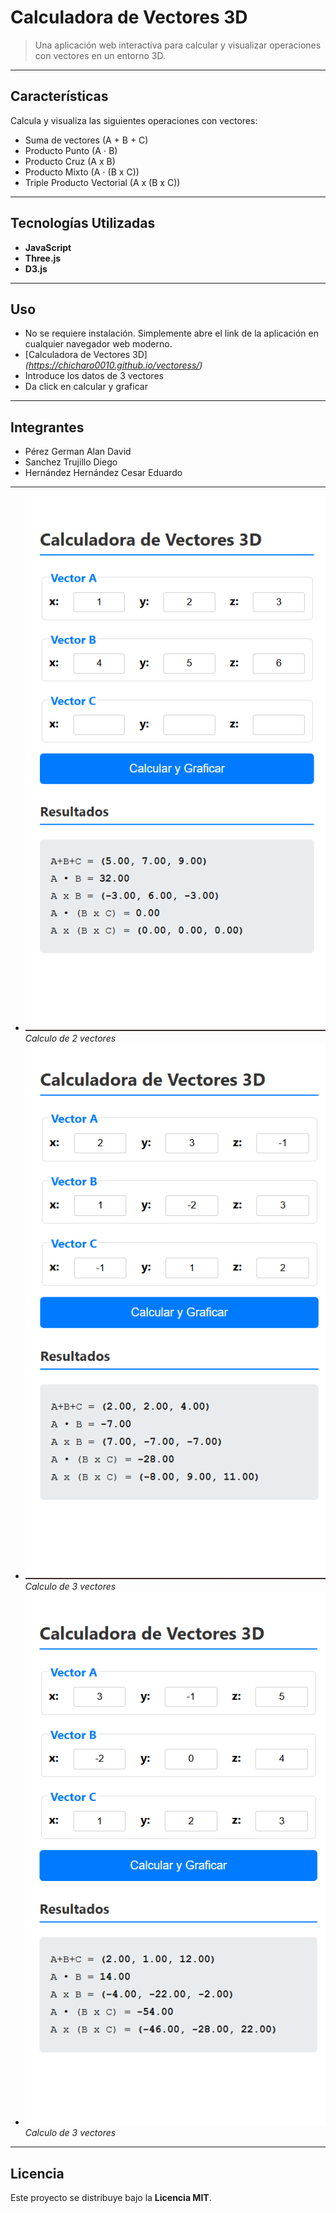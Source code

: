 #  Calculadora de Vectores 3D

> Una aplicación web interactiva para calcular y visualizar operaciones con vectores en un entorno 3D.

---

## Características

Calcula y visualiza las siguientes operaciones con vectores:

* Suma de vectores (A + B + C)
* Producto Punto (A ⋅ B)
* Producto Cruz (A x B)
* Producto Mixto (A ⋅ (B x C))
* Triple Producto Vectorial (A x (B x C))

---

## Tecnologías Utilizadas

* **JavaScript**
* **Three.js**
* **D3.js**

---

## Uso

* No se requiere instalación. Simplemente abre el link de la aplicación en cualquier navegador web moderno.
* [Calculadora de Vectores 3D] *(https://chicharo0010.github.io/vectoress/)*
* Introduce los datos de 3 vectores
* Da click en calcular y graficar

---

## Integrantes
* Pérez German Alan David
* Sanchez Trujillo Diego
* Hernández Hernández Cesar Eduardo

---
* ![image_alt](https://github.com/chicharo0010/vectoress/blob/83f9b7db95c864bfa949f28e4ae827061292a52a/1.png) *Calculo de 2 vectores*
* ![image_alt](https://github.com/chicharo0010/vectoress/blob/83f9b7db95c864bfa949f28e4ae827061292a52a/2.png) *Calculo de 3 vectores*
* ![image_alt](3.png) *Calculo de 3 vectores*

---

## Licencia

Este proyecto se distribuye bajo la **Licencia MIT**.


```




